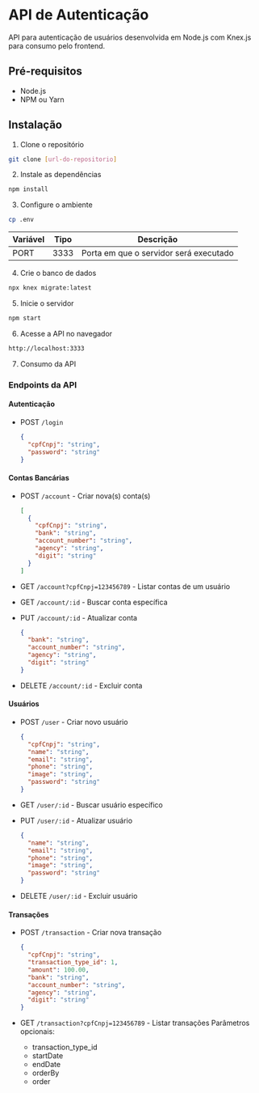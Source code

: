 # API de Autenticação

API para autenticação de usuários desenvolvida em Node.js com Knex.js para consumo pelo frontend.

## Pré-requisitos

- Node.js
- NPM ou Yarn

## Instalação

1. Clone o repositório

```bash
git clone [url-do-repositorio]
```

2. Instale as dependências

```bash
npm install
```


3. Configure o ambiente

```bash
cp .env
```
| Variável | Tipo    | Descrição                                |
|----------|---------|------------------------------------------|
| PORT     | 3333 | Porta em que o servidor será executado   |


4. Crie o banco de dados

```bash
npx knex migrate:latest
```

5. Inicie o servidor    

```bash
npm start   

```         

6. Acesse a API no navegador

```bash
http://localhost:3333
```

7. Consumo da API


### Endpoints da API

#### Autenticação
- POST `/login`
  ```json
  {
    "cpfCnpj": "string",
    "password": "string"
  }
  ```

#### Contas Bancárias
- POST `/account` - Criar nova(s) conta(s)
  ```json
  [
    {
      "cpfCnpj": "string",
      "bank": "string",
      "account_number": "string",
      "agency": "string", 
      "digit": "string"
    }
  ]
  ```

- GET `/account?cpfCnpj=123456789` - Listar contas de um usuário

- GET `/account/:id` - Buscar conta específica

- PUT `/account/:id` - Atualizar conta
  ```json
  {
    "bank": "string",
    "account_number": "string",
    "agency": "string",
    "digit": "string"
  }
  ```

- DELETE `/account/:id` - Excluir conta

#### Usuários
- POST `/user` - Criar novo usuário
  ```json
  {
    "cpfCnpj": "string",
    "name": "string",
    "email": "string",
    "phone": "string",
    "image": "string",
    "password": "string"
  }
  ```

- GET `/user/:id` - Buscar usuário específico

- PUT `/user/:id` - Atualizar usuário
  ```json
  {
    "name": "string",
    "email": "string", 
    "phone": "string",
    "image": "string",
    "password": "string"
  }
  ```

- DELETE `/user/:id` - Excluir usuário

#### Transações
- POST `/transaction` - Criar nova transação
  ```json
  {
    "cpfCnpj": "string",
    "transaction_type_id": 1,
    "amount": 100.00,
    "bank": "string",
    "account_number": "string",
    "agency": "string",
    "digit": "string"
  }
  ```

- GET `/transaction?cpfCnpj=123456789` - Listar transações
  Parâmetros opcionais:
  - transaction_type_id
  - startDate
  - endDate
  - orderBy
  - order







